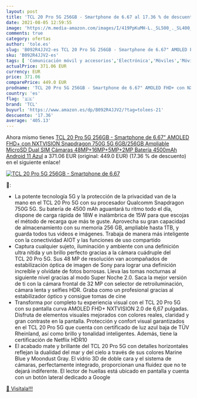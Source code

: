 ```yaml
---
layout: post
title: 'TCL 20 Pro 5G 256GB - Smartphone de 6.67 al 17.36 % de descuento'
date: 2021-08-05 12:59:55
image: 'https://m.media-amazon.com/images/I/419PpKuMH-L._SL500_._SL400_.jpg'
comments: true
category: ofertas
author: 'tole.es'
slug: 'B092R4JJV2-es TCL 20 Pro 5G 256GB - Smartphone de 6.67" AMOLED FHD+ con...'
sku: 'B092R4JJV2-es'
tags: [ 'Comunicación móvil y accesorios','Electrónica','Móviles','Móviles y smartphones libres','android','tcl', ]
actualPrice: 371.06 EUR
currency: EUR
price: 371.06
comparePrice: 449.0 EUR
prodname: 'TCL 20 Pro 5G 256GB - Smartphone de 6.67" AMOLED FHD+ con NXTVISION  Snapdragon 750G 5G  6GB/256GB Ampliable MicroSD  Dual SIM  Cámaras 48MP+16MP+5MP+2MP  Batería 4500mAh  Android 11  Azul'
country: 'es'
flag: '🇪🇸'
brand: 'TCL'
buyurl: 'https://www.amazon.es/dp/B092R4JJV2/?tag=tolees-21'
descuento: '17.36'
average: '405.13'
---
```


Ahora mismo tienes [TCL 20 Pro 5G 256GB - Smartphone de 6.67" AMOLED FHD+ con NXTVISION  Snapdragon 750G 5G  6GB/256GB Ampliable MicroSD  Dual SIM  Cámaras 48MP+16MP+5MP+2MP  Batería 4500mAh  Android 11  Azul](https://www.amazon.es/dp/B092R4JJV2/?tag=tolees-21) a 371.06 EUR (original: 449.0 EUR) (17.36 %  de descuento) en el siguiente enlace!

[![TCL 20 Pro 5G 256GB - Smartphone de 6.67](https://m.media-amazon.com/images/I/419PpKuMH-L._SL500_._SL400_.jpg)](https://www.amazon.es/dp/B092R4JJV2/?tag=tolees-21)

🔎:

- La potente tecnología 5G y la protección de la privacidad van de la mano en el TCL 20 Pro 5G con su procesador Qualcomm Snapdragon 750G 5G. Su batería de 4500 mAh aguantará tu ritmo todo el día, dispone de carga rápida de 18W e inalámbrica de 15W para que escojas el método de recarga que más te guste. Aprovecha su gran capacidad de almacenamiento con su memoria 256 GB, ampliable hasta 1TB, y guarda todos tus videos e imágenes. Trabaja de manera más inteligente con la conectividad AIOT y las funciones de uso compartido
- Captura cualquier sujeto, iluminación y ambiente con una definición ultra nítida y un brillo perfecto gracias a la cámara cuádruple del TCL 20 Pro 5G. Sus 48 MP de resolución van acompañados de estabilización óptica de imagen de Sony para lograr una definición increíble y olvídate de fotos borrosas. Lleva las tomas nocturnas al siguiente nivel gracias al modo Super Noche 2.0. Saca la mejor versión de ti con la cámara frontal de 32 MP con selector de retroiluminación, cámara lenta y selfies HDR. Graba como un profesional gracias al estabilizador óptico y consigue tomas de cine
- Transforma por completo tu experiencia visual con el TCL 20 Pro 5G con su pantalla curva AMOLED FHD+ NXTVISION 2.0 de 6,67 pulgadas. Disfruta de elementos visuales mejorados con colores reales, claridad y gran contraste en la pantalla. Protección y confort visual garantizados en el TCL 20 Pro 5G que cuenta con certificado de luz azul baja de TÜV Rheinland, así como brillo y tonalidad inteligentes. Además, tiene la certificación de Netflix HDR10
- El acabado mate y brillante del TCL 20 Pro 5G con detalles horizontales reflejan la dualidad del mar y del cielo a través de sus colores Marine Blue y Moondust Gray. El vidrio 3D de doble cara y el sistema de cámaras, perfectamente integrado, proporcionan una fluidez que no te dejará indiferente. El lector de huellas está ubicado en pantalla y cuenta con un botón lateral dedicado a Google

[🛒 Visítala!!!](https://www.amazon.es/dp/B092R4JJV2/?tag=tolees-21)
